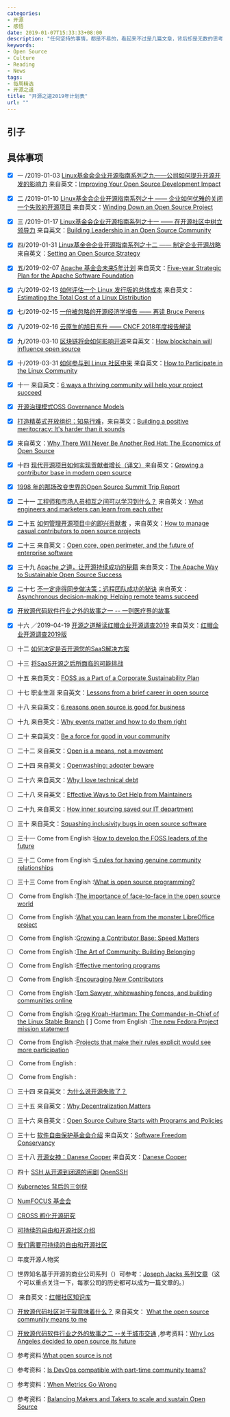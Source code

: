 ```yaml
---
categories:
- 开源
- 感悟
date: 2019-01-07T15:33:33+08:00
description: "任何坚持的事情，都是不易的，看起来不过是几篇文章，背后却是无数的思考和不间断的打磨。2019，继续摸索着前进。开源走进历史，不可逆转！要么拥抱，要么沉沦。"
keywords:
- Open Source
- Culture
- Reading
- News
tags:
- 每周精选
- 开源之道
title: "开源之道2019年计划表"
url: ""
---
```


## 引子


## 具体事项
- [x] 一 /2019-01-03 [Linux基金会企业开源指南系列之九——公司如何提升开源开发的影响力](posts/opensource_enterprise_guide/improve-open-source-dev-impact/) 来自英文：[Improving Your Open Source Development Impact](https://www.linuxfoundation.org/resources/open-source-guides/improving-your-open-source-development-impact/)
- [x] 二 /2019-01-10 [Linux基金会企业开源指南系列之十 —— 企业如何优雅的关闭一个失败的开源项目](posts/opensource_enterprise_guide/shutting-down-an-open-source-project) 来自英文：[Winding Down an Open Source Project](https://www.linuxfoundation.org/resources/open-source-guides/winding-down-an-open-source-project/)
- [x] 三 /2019-01-17 [Linux基金会企业开源指南系列之十一 —— 在开源社区中树立领导力](posts/opensource_enterprise_guide/building-leadership-in-an-open-source-community) 来自英文：[Building Leadership in an Open Source Community](https://www.linuxfoundation.org/resources/open-source-guides/building-leadership-in-an-open-source-community/)
- [x] 四/2019-01-31 [Linux基金会企业开源指南系列之十二 —— 制定企业开源战略](posts/opensource_enterprise_guide/Setting-an-Open-Source-Strategy) 来自英文：[Setting an Open Source Strategy](https://www.linuxfoundation.org/resources/open-source-guides/setting-an-open-source-strategy/)
- [x] 五/2019-02-07  [Apache 基金会未来5年计划](posts/foundation_introduce/five-year-strategic-plan-for-the-asf-2018) 来自英文：[Five-year Strategic Plan for the Apache Software Foundation](https://www.apache.org/board/plan.html)
- [x] 六/2019-02-13 [如何评估一个 Linux 发行版的总体成本](posts/open-source-economic/estimating-the-total-cost-of-linux-distribution) 来自英文：[Estimating the Total Cost of a Linux Distribution](https://www.linux.com/publications/estimating-total-cost-linux-distribution)
- [x] 七/2019-02-15 [一份被忽略的开源经济学报告 —— 再读 Bruce Perens](posts/open-source-economic/review-the-emerging-economic-paradigm-of-open-source)
- [x] 八/2019-02-16 [云原生的旭日东升 —— CNCF 2018年度报告解读](posts/foundation_introduce/review-cncf-2018-annual-report)
- [x] 九/2019-03-10 [区块链将会如何影响开源](posts/opensource_technology/open-source-tokenomics/)来自英文：[How blockchain will influence open source](https://opensource.com/article/18/8/open-source-tokenomics)
- [x] 十/2019-03-31  [如何参与到 Linux 社区中来](posts/contribute_to_community/how_to_participate_in_the_linux_community) 来自英文：[How to Participate in the Linux Community](https://www.linux.com/publications/how-participate-linux-community)
- [x] 十一  来自英文：[6 ways a thriving community will help your project succeed](https://opensource.com/open-organization/18/3/why-build-community-3)
- [x] [开源治理模式](posts/foundation_introduce/oss_governance_models/)[OSS Governance Models](http://oss-watch.ac.uk/resources/governancemodels)
- [x]  [打造精英式开放组织：知易行难](posts/the_way_of_open_source/build_a_positive_meritocracy)，来自英文：[Building a positive meritocracy: It's harder than it sounds](https://opensource.com/business/10/8/building-positive-meritocracy-its-harder-it-sounds)
- [x] 来自英文：[Why There Will Never Be Another Red Hat: The Economics of Open Source](https://a16z.com/2014/02/14/why-there-will-never-be-another-redhat-the-economics-of-open-source)
- [x] 十四 [现代开源项目如何实现贡献者增长（译文）](posts/community_management/growing-contributor-base-modern-open-source/)来自英文：[Growing a contributor base in modern open source](https://opensource.com/life/16/5/growing-contributor-base-modern-open-source)
- [x]  [1998 年的那场改变世界的Open Source Summit Trip Report](https://linuxgazette.net/issue28/rossum.html)
- [x] 二十一 [工程师和市场人员相互之间可以学习到什么？](posts/open-source-economic/engineers-marketers-can-learn/) 来自英文：[What engineers and marketers can learn from each other](https://opensource.com/open-organization/17/1/engineers-marketers-can-learn)
- [x] 二十五 [如何管理开源项目中的即兴贡献者](posts/community_management/managing-casual-contributors/) ，来自英文：[How to manage casual contributors to open source projects](https://opensource.com/article/17/10/managing-casual-contributors)
- [x] 二十三 []() 来自英文：[Open core, open perimeter, and the future of enterprise software](https://opensource.com/article/17/8/open-core-vs-open-perimeter)
- [x] 三十九 [Apache 之道，让开源持续成功的秘籍](posts/foundation_introduce/the_apache_way_to_sustainable_os/) 来自英文：[The Apache Way to Sustainable Open Source Success](https://blogs.apache.org/foundation/entry/the-apache-way-to-sustainable)
- [x] 二十七 [不一定非得同步做决策：远程团队成功的秘诀](posts/opensource_culture/asynchronous-decision-making) 来自英文：[Asynchronous decision-making: Helping remote teams succeed](https://opensource.com/article/17/12/asynchronous-decision-making)
- [x] [开放源代码软件行业之外的故事之一 -- 一则医疗界的故事](posts/opensource_of_other_industries/the_story_of_don_berwick/)
- [x] 十六 ／2019-04-19 [开源之道解读红帽企业开源调查2019](posts/Event_analysis/redhat_enterprise_open_source_survey) 来自英文：[红帽企业开源调查2019版](https://www.redhat.com/en/blog/survey-says-enterprise-open-source-inventing-future-software?source=author&term=20311)
- [ ] 十二 [如何决定是否开源您的SaaS解决方案](https://opensource.com/article/18/5/open-source-saas-y-world)
- [ ] 十三 [将SaaS开源之后所面临的可能挑战](https://opensource.com/article/18/5/open-source-saas-y-world-part-2)

- [ ] 十五 来自英文：[FOSS as a Part of a Corporate Sustainability Plan](https://www.linuxjournal.com/content/foss-part-corporate-sustainability-plan)

- [ ] 十七 []() 职业生涯 来自英文：[Lessons from a brief career in open source](https://opensource.com/article/17/2/preparing-career-open-source)
- [ ] 十八 []() 来自英文：[6 reasons open source is good for business](https://opensource.com/article/17/10/6-reasons-choose-open-source-software)
- [ ] 十九 []() 来自英文：[Why events matter and how to do them right](https://opensource.com/article/17/1/drupal-sibera)
- [ ] 二十 []() 来自英文：[Be a force for good in your community](https://opensource.com/open-organization/17/1/force-for-good-community)

- [ ] 二十二 []() 来自英文：[Open is a means, not a movement](https://opensource.com/open-organization/16/10/open-means-not-movement)

- [ ] 二十四 []() 来自英文：[Openwashing: adopter beware](https://opensource.com/business/14/12/openwashing-more-prevalent)

- [ ] 二十六 []() 来自英文：[Why I love technical debt](https://opensource.com/article/17/11/why-i-love-technical-debt)

- [ ] 二十八 []() 来自英文：[Effective Ways to Get Help from Maintainers](https://www.snoyman.com/blog/2017/10/effective-ways-help-from-maintainers)

- [ ] 二十九 []() 来自英文：[How inner sourcing saved our IT department](https://opensource.com/open-organization/18/1/open-orgs-and-inner-source-it)
- [ ] 三十 []() 来自英文：[Squashing inclusivity bugs in open source software](https://opensource.com/article/18/8/inclusivity-bugs-open-source-software)
- [ ] 三十一 []() Come from English :[How to develop the FOSS leaders of the future](https://opensource.com/article/18/4/succession-planning-how-develop-foss-leaders-future)
- [ ] 三十二 []() Come from English :[5 rules for having genuine community relationships](https://opensource.com/open-organization/18/2/why-build-community-2)
- [ ] 三十三 []() Come from English :[What is open source programming?](https://opensource.com/article/18/3/what-open-source-programming)
- [ ] []() Come from English :[The importance of face-to-face in the open source world](https://opensource.com/life/15/10/the-importance-of-face-to-face)
- [ ] []() Come from English :[What you can learn from the monster LibreOffice project](https://www.infoworld.com/article/2613624/what-you-can-learn-from-the-monster-libreoffice-project.html)
- [ ] []() Come from English :[Growing a Contributor Base: Speed Matters](http://community.redhat.com/blog/2017/04/contributors-speed-matters/)
- [ ] []() Come from English :[The Art of Community: Building Belonging](https://www.jonobacon.com/2011/05/31/the-art-of-community-building-belonging/)
- [ ] []() Come from English :[Effective mentoring programs](https://blogs.gnome.org/bolsh/2011/05/31/effective-mentoring-programs/)
- [ ] []() Come from English :[Encouraging New Contributors](http://community.redhat.com/blog/2017/04/encouraging-new-contributors/)
- [ ] []() Come from English :[Tom Sawyer, whitewashing fences, and building communities online](https://chrisgrams.com/2009/09/09/tom-sawyer-whitewashing-fences-and-building-communities-online/)
- [ ] []() Come from English :[Greg Kroah-Hartman: The Commander-in-Chief of the Linux Stable Branch](https://thenewstack.io/greg-kroah-hartman-commander-chief-linux-stable-branch)
 [ ] []() Come from English :[The new Fedora Project mission statement](https://lwn.net/Articles/720055/)
- [ ] []() Come from English :[Projects that make their rules explicit would see more participation](https://opensource.com/open-organization/18/4/new-governance-model-research)
- [ ] []() Come from English :[]()
- [ ] []() Come from English :[]()
- [ ] 三十四 []() 来自英文：[为什么说开源失败了？](https://medium.com/@johnmark/why-open-source-failed-6cae5d6a9f6)
- [ ] 三十五 []() 来自英文：[Why Decentralization Matters](https://medium.com/@cdixon/why-decentralization-matters-5e3f79f7638e)
- [ ] 三十六 []() 来自英文：[Open Source Culture Starts with Programs and Policies](https://thenewstack.io/open-source-culture-starts-with-programs-and-policies/)
- [ ] 三十七 []()[软件自由保护基金会介绍]() 来自英文：[Software Freedom Conservancy](https://sfconservancy.org/)
- [ ] 三十八 []()[开源女神：Danese Cooper]() 来自英文：[Danese Cooper](https://en.wikipedia.org/wiki/Danese_Cooper)

- [ ] 四十  [SSH 从开源到闭源的闹剧]() [OpenSSH](https://en.wikipedia.org/wiki/OpenSSH)
- [ ]  [Kubernetes 背后的三剑侠](https://siliconangle.com/2019/04/12/google-women-power-rise-kubernetes/)
- [ ]  [NumFOCUS 基金会](https://numfocus.org/sponsored-projects)
- [ ]  [CROSS 孵化开源研究](https://cross.ucsc.edu/)
- [ ]  [可持续的自由和开源社区介绍](https://sfosc.org/)
- [ ]  [我们需要可持续的自由和开源社区](https://medium.com/sustainable-free-and-open-source-communities/we-need-sustainable-free-and-open-source-communities-edf92723d619)

- [ ]  年度开源人物奖[](https://en.wikipedia.org/wiki/O%27Reilly_Open_Source_Award)
- [ ] 世界知名基于开源的商业公司系列（）可参考：[Joseph Jacks 系列文章](https://medium.com/@asynchio)（这个可以重点关注一下，每家公司的历史都可以成为一篇文章的。）
- [ ] []() 来自英文：[红帽社区知识库](https://community.redhat.com/knowledge/)
- [ ] [开放源代码社区对于我意味着什么？]() 来自英文： [What the open source community means to me](https://opensource.com/article/18/11/what-open-source-community-means-me)

- [ ] [开放源代码软件行业之外的故事之二 --关于城市交通]() ,参考资料：[Why Los Angeles decided to open source its future](https://www.techrepublic.com/article/why-la-decided-to-open-source-its-future/)
- [ ]  参考资料:[What open source is not](https://opensource.com/article/19/8/what-open-source-not)
- [ ]  参考资料：[Is DevOps compatible with part-time community teams?](https://opensource.com/article/18/4/devops-compatible-part-time-community-teams)
- [ ]  参考资料：[When Metrics Go Wrong](http://community.redhat.com/blog/2014/07/when-metrics-go-wrong/)
- [ ]  参考资料：[Balancing Makers and Takers to scale and sustain Open Source](https://dri.es/balancing-makers-and-takers-to-scale-and-sustain-open-source)
